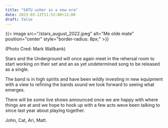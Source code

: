 ```yaml
---
title: "SATU usher in a new era"
date: 2023-03-13T11:53:08+12:00
draft: false
---
```


{{< image src="/stars_august_2022.jpeg" alt="Me olde mate" position="center" style="border-radius: 8px;" >}}

(Photo Cred: Mark Wallbank)

Stars and the Underground will once again meet in the rehersal room to start working on their set and an as yet undetermined song to be released as a single.
 
The band is in high spirits and have been wildly investing in new equipment with a view to refining 
the bands sound we look forward to seeing what emerges.

There will be some live shows announced once we are happy with where things are at and we hope to hook up with a few acts weve been talking to since last year about playing together.

John, Cat, Ari, Matt.
